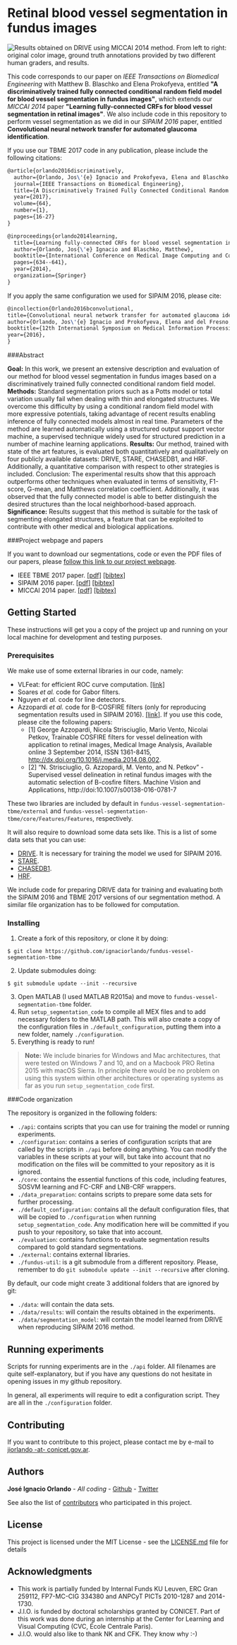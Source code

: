 # Retinal blood vessel segmentation in fundus images

![Results obtained on DRIVE using MICCAI 2014 method. From left to right: original color image, ground truth annotations provided by two different human graders, and results.](http://homes.esat.kuleuven.be/~mblaschk/projects/retina/qualitativeResults.png)


This code corresponds to our paper on *IEEE Transactions on Biomedical Engineering* with Matthew B. Blaschko and Elena Prokofyeva, entitled **"A discriminatively trained fully connected conditional random field model for blood vessel segmentation in fundus images"**, which extends our *MICCAI 2014* paper **"Learning fully-connected CRFs for blood vessel segmentation in retinal images"**. We also include code in this repository to perform vessel segmentation as we did in our *SIPAIM 2016* paper, entitled **Convolutional neural network transfer for automated glaucoma identification**.

If you use our TBME 2017 code in any publication, please include the following citations:

```latex
@article{orlando2016discriminatively,
  author={Orlando, Jos\'{e} Ignacio and Prokofyeva, Elena and Blaschko, Matthew B.},
  journal={IEEE Transactions on Biomedical Engineering},
  title={A Discriminatively Trained Fully Connected Conditional Random Field Model for Blood Vessel Segmentation in Fundus Images},
  year={2017},
  volume={64},
  number={1},
  pages={16-27}
}
```

```latex
@inproceedings{orlando2014learning,
  title={Learning fully-connected CRFs for blood vessel segmentation in retinal images},
  author={Orlando, Jos{\'e} Ignacio and Blaschko, Matthew},
  booktitle={International Conference on Medical Image Computing and Computer-Assisted Intervention},
  pages={634--641},
  year={2014},
  organization={Springer}
}
```

If you apply the same configuration we used for SIPAIM 2016, please cite:

```latex
@incollection{Orlando2016bconvolutional,
title={Convolutional neural network transfer for automated glaucoma identification},
author={Orlando, Jos\'{e} Ignacio and Prokofyeva, Elena and del Fresno, Mariana and Blaschko, Matthew B.},
booktitle={12th International Symposium on Medical Information Processing and Analysis (SIPAIM)},
year={2016},
}
```


###Abstract

**Goal:** In this work, we present an extensive description and evaluation of our method for blood vessel segmentation in fundus images based on a discriminatively trained fully connected conditional random field model. **Methods:** Standard segmentation priors such as a Potts model or total variation usually fail when dealing with thin and elongated structures. We overcome this difficulty by using a conditional random field model with more expressive potentials, taking advantage of recent results enabling inference of fully connected models almost in real time. Parameters of the method are learned automatically using a structured output support vector machine, a supervised technique widely used for structured prediction in a number of machine learning applications. **Results:** Our method, trained with state of the art features, is evaluated both quantitatively and qualitatively on four publicly available datasets: DRIVE, STARE, CHASEDB1, and HRF. Additionally, a quantitative comparison with respect to other strategies is included. Conclusion: The experimental results show that this approach outperforms other techniques when evaluated in terms of sensitivity, F1-score, G-mean, and Matthews correlation coefficient. Additionally, it was observed that the fully connected model is able to better distinguish the desired structures than the local neighborhood-based approach. **Significance:** Results suggest that this method is suitable for the task of segmenting elongated structures, a feature that can be exploited to contribute with other medical and biological applications.

###Project webpage and papers

If you want to download our segmentations, code or even the PDF files of our papers, please [follow this link to our project webpage](http://homes.esat.kuleuven.be/~mblaschk/projects/retina/).

 - IEEE TBME 2017 paper. [[pdf]](https://lirias.kuleuven.be/bitstream/123456789/531621/3/OrlandoTBME2016.pdf) [[bibtex]](http://homes.esat.kuleuven.be/~mblaschk/bib/Orlando2016a.bib)
 - SIPAIM 2016 paper.  [[pdf]](https://lirias.kuleuven.be/bitstream/123456789/554709/1/4126_postprint.pdf) [[bibtex]](http://homes.esat.kuleuven.be/~mblaschk/bib/Orlando2016b.bib)
 - MICCAI 2014 paper.  [[pdf]](http://hal.inria.fr/docs/01/02/42/26/PDF/OrlandoMICCAI2014.pdf) [[bibtex]](http://homes.esat.kuleuven.be/~mblaschk/bib/Orlando2014a.bib)


## Getting Started

These instructions will get you a copy of the project up and running on your local machine for development and testing purposes.

### Prerequisites

We make use of some external libraries in our code, namely:

 - VLFeat: for efficient ROC curve computation. [[link]](https://github.com/vlfeat/vlfeat)
 - Soares *et al.* code for Gabor filters.
 - Nguyen *et al.* code for line detectors.
 - Azzopardi *et al.* code for B-COSFIRE filters (only for reproducing segmentation results used in SIPAIM 2016). [[link]](https://www.mathworks.com/matlabcentral/fileexchange/49172-trainable-cosfire-filters-for-vessel-delineation-with-application-to-retinal-images). If you use this code, please cite the following papers:
    - [1] George Azzopardi, Nicola Strisciuglio, Mario Vento, Nicolai Petkov, Trainable COSFIRE filters for vessel delineation with application to retinal images, Medical Image Analysis, Available online 3 September 2014, ISSN 1361-8415, http://dx.doi.org/10.1016/j.media.2014.08.002.
    - [2] “N. Strisciuglio, G. Azzopardi, M. Vento, and N. Petkov” - Supervised vessel delineation in retinal fundus images with the automatic selection of B-cosfire filters. Machine Vision and Applications, http://doi:10.1007/s00138-016-0781-7

These two libraries are included by default in `fundus-vessel-segmentation-tbme/external` and `fundus-vessel-segmentation-tbme/core/Features/Features`, respectively.

It will also require to download some data sets like. This is a list of some data sets that you can use:

 - [DRIVE](www.isi.uu.nl/Research/Databases/DRIVE/). It is necessary for training the model we used for SIPAIM 2016.
 - [STARE](http://cecas.clemson.edu/~ahoover/stare/probing/index.html).
 - [CHASEDB1](https://blogs.kingston.ac.uk/retinal/chasedb1/).
 - [HRF](https://www5.cs.fau.de/research/data/fundus-images/).

We include code for preparing DRIVE data for training and evaluating both the SIPAIM 2016 and TBME 2017 versions of our segmentation method. A similar file organization has to be followed for computation.

### Installing

 1. Create a fork of this repository, or clone it by doing:

```git
$ git clone https://github.com/ignaciorlando/fundus-vessel-segmentation-tbme
```

 2. Update submodules doing:

 ```git
 $ git submodule update --init --recursive
 ```

 3. Open MATLAB (I used MATLAB R2015a) and move to `fundus-vessel-segmentation-tbme` folder.
 4. Run `setup_segmentation_code` to compile all MEX files and to add necessary folders to the MATLAB path. This will also create a copy of the configuration files in ```./default_configuration```, putting them into a new folder, namely ```./configuration```.
 5. Everything is ready to run!

> **Note:** We include binaries for Windows and Mac architectures, that were tested on Windows 7 and 10, and on a Macbook PRO Retina 2015 with macOS Sierra. In principle there would be no problem on using this system within other architectures or operating systems as far as you run ```setup_segmentation_code``` first.

###Code organization

The repository is organized in the following folders:

  - ```./api```: contains scripts that you can use for training the model or running experiments.
  - ```./configuration```: contains a series of configuration scripts that are called by the scripts in ```./api``` before doing anything. You can modify the variables in these scripts at your will, but take into account that no modification on the files will be committed to your repository as it is ignored.
  - ```./core```: contains the essential functions of this code, including features, SOSVM learning and FC-CRF and LNB-CRF wrappers.
  - ```./data_preparation```: contains scripts to prepare some data sets for further processing.
  - ```./default_configuration```: contains all the default configuration files, that will be copied to ```./configuration``` when running ```setup_segmentation_code```. Any modification here will be committed if you push to your repository, so take that into account.
  - ```./evaluation```: contains functions to evaluate segmentation results compared to gold standard segmentations.
  - ```./external```: contains external libraries.
  - ```./fundus-util```: is a git submodule from a different repository. Please, remember to do ```git submodule update --init --recursive``` after cloning.

By default, our code might create 3 additional folders that are ignored by git:

  - ```./data```: will contain the data sets.
  - ```./data/results```: will contain the results obtained in the experiments.
  - ```./data/segmentation_model```: will contain the model learned from DRIVE when reproducing SIPAIM 2016 method.

## Running experiments

Scripts for running experiments are in the `./api` folder. All filenames are quite self-explanatory, but if you have any questions do not hesitate in opening issues in my github repository.

In general, all experiments will require to edit a configuration script. They are all in the `./configuration` folder.


## Contributing

If you want to contribute to this project, please contact me by e-mail to [jiorlando -at- conicet.gov.ar](mailto:jiorlando@conicet.gov.ar).

## Authors

**José Ignacio Orlando** - *All coding* - [Github](https://github.com/ignaciorlando) - [Twitter](https://twitter.com/ignaciorlando)

See also the list of [contributors](https://github.com/ignaciorlando/fundus-vessel-segmentation-tbme/graphs/contributors) who participated in this project.

## License

This project is licensed under the MIT License - see the [LICENSE.md](https://github.com/ignaciorlando/fundus-vessel-segmentation-tbmeLICENSE.md) file for details

## Acknowledgments

* This work is partially funded by Internal Funds KU Leuven, ERC Gran 259112, FP7-MC-CIG 334380 and ANPCyT PICTs 2010-1287 and 2014-1730.
* J.I.O. is funded by doctoral scholarships granted by CONICET. Part of this work was done during an internship at the Center for Learning and Visual Computing (CVC, École Centrale Paris).
* J.I.O. would also like to thank NK and CFK. They know why :-)
